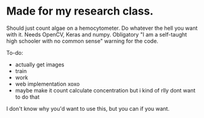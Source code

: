 # Made for my research class.
Should just count algae on a hemocytometer. Do whatever the hell you want with it. Needs OpenCV, Keras and numpy. Obligatory "I am a self-taught high schooler  with no common sense" warning for the code.

To-do:
- actually get images
- train
- work
- web implementation xoxo
- maybe make it count calculate concentration but i kind of rlly dont want to do that

I don't know why you'd want to use this, but you can if you want.
